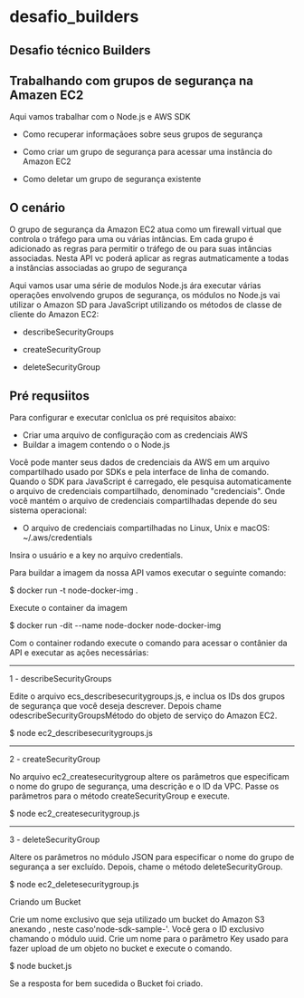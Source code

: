 # desafio_builders
Desafio técnico Builders
----------------------------------------------------

Trabalhando com grupos de segurança na Amazen EC2
----------------------------------------------------

Aqui vamos trabalhar com o Node.js e AWS SDK

- Como recuperar informaçãoes sobre seus grupos de segurança 

- Como criar um grupo de segurança para acessar uma instância do Amazon EC2

- Como deletar um grupo de segurança existente

O cenário 
------------------------------------

O grupo de segurança da Amazon EC2 atua como um firewall virtual que controla o tráfego para uma ou várias intâncias. Em cada grupo é adicionado as regras para permitir o tráfego de ou para suas intâncias associadas. 
Nesta API vc poderá aplicar as regras autmaticamente a todas a instâncias associadas ao grupo de segurança

Aqui vamos usar uma série de modulos Node.js ára executar várias operações envolvendo grupos de segurança, os módulos no Node.js vai utilizar o Amazon SD para JavaScript utilizando os métodos de classe de cliente do Amazon EC2:

- describeSecurityGroups

- createSecurityGroup

- deleteSecurityGroup

Pré requsiitos
-----------------------------------

Para configurar e executar conlclua os pré requisitos abaixo:

- Criar uma arquivo de configuração com as credenciais AWS 
- Buildar a imagem contendo o o Node.js

Você pode manter seus dados de credenciais da AWS em um arquivo compartilhado usado por SDKs e pela interface de linha de comando. Quando o SDK para JavaScript é carregado, ele pesquisa automaticamente o arquivo de credenciais compartilhado, denominado "credenciais". Onde você mantém o arquivo de credenciais compartilhadas depende do seu sistema operacional:

- O arquivo de credenciais compartilhadas no Linux, Unix e macOS: ~/.aws/credentials

Insira o usuário e a key no arquivo credentials. 


Para buildar a imagem da nossa API vamos executar o seguinte comando:

$ docker run -t node-docker-img . 

Execute o container da imagem

$ docker run -dit --name node-docker node-docker-img

Com o container rodando execute o comando para acessar o contânier da API e executar as ações necessárias:

----------------------------------------------------------
1 - describeSecurityGroups

Edite o arquivo ecs_describesecuritygroups.js, e inclua os IDs dos grupos de segurança que você deseja descrever. Depois chame odescribeSecurityGroupsMétodo do objeto de serviço do Amazon EC2.

$ node ec2_describesecuritygroups.js

---------------------------------------------------------
2 - createSecurityGroup

No arquivo ec2_createsecuritygroup altere os parâmetros que especificam o nome do grupo de segurança, uma descrição e o ID da VPC. Passe os parâmetros para o método createSecurityGroup e execute.

$ node ec2_createsecuritygroup.js

-------------------------------------------------------------
3 - deleteSecurityGroup

Altere os parâmetros no módulo JSON para especificar o nome do grupo de segurança a ser excluído. Depois, chame o método deleteSecurityGroup.

$ node ec2_deletesecuritygroup.js


Criando um Bucket

Crie um nome exclusivo que seja utilizado um bucket do Amazon S3 anexando , neste caso'node-sdk-sample-'. Você gera o ID exclusivo chamando o módulo uuid. Crie um nome para o parâmetro Key usado para fazer upload de um objeto no bucket e execute o comando.

$ node bucket.js

Se a resposta for bem sucedida o Bucket foi criado.


